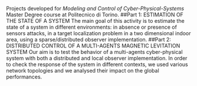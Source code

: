 Projects developed for *Modeling and Control of Cyber-Physical-Systems* Master Degree course at Politecnico di Torino.
##Part 1: ESTIMATION OF THE STATE OF A SYSTEM
The main goal of this activity is to estimate the state of a system in different environments: in absence or presence of sensors attacks, in a target localization problem in a two dimensional indoor area, using a sparse/distributed observer implementation.
##Part 2: DISTRIBUTED CONTROL OF A MULTI-AGENTS MAGNETIC LEVITATION SYSTEM
Our aim is to test the behavior of a multi-agents cyber-physical system with both a distributed and local observer implementation. In order to check the response of the system in different contexts, we used various network topologies and we analysed their impact on the global performances.
